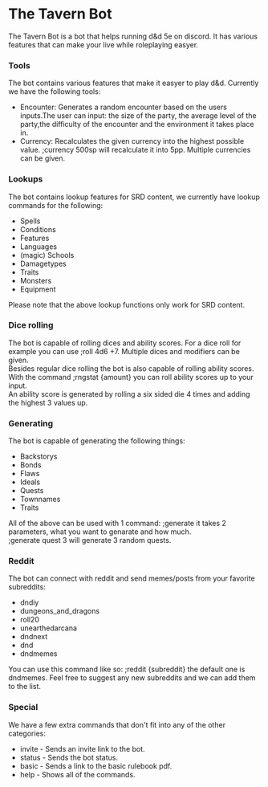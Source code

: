 # The Tavern Bot
The Tavern Bot is a bot that helps running d&d 5e on discord.
It has various features that can make your live while roleplaying easyer.

### Tools
The bot contains various features that make it easyer to play d&d.
Currently we have the following tools:
* Encounter: Generates a random encounter based on the users inputs.The user can input: the size of the party, the average level of the party,the difficulty of the encounter and the environment it takes place in.
* Currency: Recalculates the given currency into the highest possible value. ;currency 500sp will recalculate it into 5pp.
Multiple currencies can be given.

### Lookups
The bot contains lookup features for SRD content, we currently have lookup
commands for the following:
* Spells
* Conditions
* Features
* Languages
* (magic) Schools
* Damagetypes
* Traits
* Monsters
* Equipment

Please note that the above lookup functions only work for SRD content.

### Dice rolling
The bot is capable of rolling dices and ability scores.
For a dice roll for example you can use ;roll 4d6 +7.
Multiple dices and modifiers can be given. <br>
Besides regular dice rolling the bot is also capable of rolling ability scores.
With the command ;rngstat {amount} you can roll ability scores up to your input. <br>
An ability score is generated by rolling a six sided die 4 times and adding the highest 3 values up.

### Generating
The bot is capable of generating the following things:
* Backstorys
* Bonds
* Flaws
* Ideals
* Quests
* Townnames
* Traits

All of the above can be used with 1 command: ;generate it takes 2 parameters, what you want to genarate and how much. <br>
;generate quest 3 will generate 3 random quests.

### Reddit
The bot can connect with reddit and send memes/posts from your favorite subreddits:
* dndiy
* dungeons_and_dragons
* roll20
* unearthedarcana
* dndnext
* dnd
* dndmemes

You can use this command like so: ;reddit {subreddit} the default one is dndmemes. Feel free to suggest any new subreddits and we can add them to the list.

### Special
We have a few extra commands that don't fit into any of the other categories:
* invite - Sends an invite link to the bot.
* status - Sends the bot status.
* basic - Sends a link to the basic rulebook pdf.
* help - Shows all of the commands.

